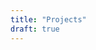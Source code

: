 ```yaml
---
title: "Projects"
draft: true
---
```


<!-- markdownlint-disable MD013 -->

<!-- {{< github-readme-stats/stats class="gh-stats-card" username="schnerring" theme="gruvbox_light" >}} -->

<!-- {{< github-readme-stats/pin class="gh-stats-card" username="schnerring" repo="hugo-theme-gruvbox" theme="gruvbox_light" >}} -->

<!-- {{< github-readme-stats/top-langs class="gh-stats-card" username="schnerring" theme="gruvbox_light" >}} -->

<!-- {{< github-readme-stats/wakatime class="gh-stats-card" username="willianrod" theme="gruvbox_light" >}} -->

<!-- markdownlint-disable MD013 -->
